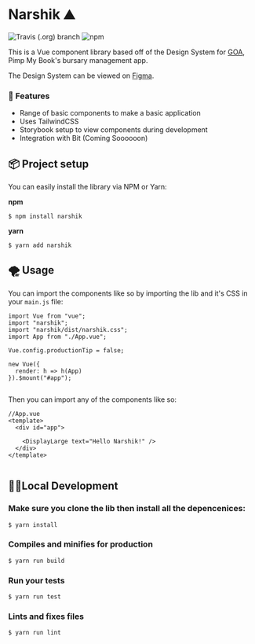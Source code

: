 # Narshik ⛰️
![Travis (.org) branch](https://img.shields.io/travis/pimp-my-book/narshik/master?style=plastic)
![npm](https://img.shields.io/npm/v/narshik)

This is a Vue component library based off of the Design System for [GOA](https://gogoa.co.za), Pimp My Book's bursary management app. 

The Design System can be viewed on [Figma](https://www.figma.com/file/KedEPuWZk0CXWWNAEf806cOZ/GOA?node-id=0%3A1).

### 🎉 Features 

* Range of basic components to make a basic application
* Uses TailwindCSS
* Storybook setup to view components during development
* Integration with Bit (Coming Soooooon)


## 📦 Project setup

You can easily install the library via NPM or Yarn:

**npm**
```
$ npm install narshik
```

**yarn**

```
$ yarn add narshik
```


## 🌪️ Usage

You can import the components like so by importing the lib and it's CSS in your `main.js` file:

```
import Vue from "vue";
import "narshik";
import "narshik/dist/narshik.css";
import App from "./App.vue";

Vue.config.productionTip = false;

new Vue({
  render: h => h(App)
}).$mount("#app");


```

Then you can import any of the components like so:

```
//App.vue
<template>
  <div id="app">
    
    <DisplayLarge text="Hello Narshik!" />
  </div>
</template>


```

## 🧜‍♂️Local Development

### Make sure you clone the lib then install all the depencenices:

```
$ yarn install
```

### Compiles and minifies for production
```
$ yarn run build
```

### Run your tests
```
$ yarn run test
```

### Lints and fixes files
```
$ yarn run lint
```


